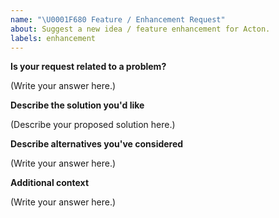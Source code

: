 ```yaml
---
name: "\U0001F680 Feature / Enhancement Request"
about: Suggest a new idea / feature enhancement for Acton.
labels: enhancement
---
```

<!--
Before opening a new issue, please search existing issues:  https://github.com/actonlang/acton/issues
-->

**Is your request related to a problem?**

<!--
  Provide a clear and concise description of what the problem is.
  Ex. I have an issue when [...]
-->

(Write your answer here.)

**Describe the solution you'd like**

<!--
  Provide a clear and concise description of what you want to happen.
-->

(Describe your proposed solution here.)

**Describe alternatives you've considered**

<!--
  Let us know about other solutions you've tried or researched.
-->

(Write your answer here.)

**Additional context**

<!--
  Is there anything else you can add about the proposal?
  You might want to link to related issues here if you haven't already.
-->

(Write your answer here.)
